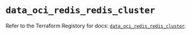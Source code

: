 # `data_oci_redis_redis_cluster`

Refer to the Terraform Registory for docs: [`data_oci_redis_redis_cluster`](https://registry.terraform.io/providers/oracle/oci/6.18.0/docs/data-sources/redis_redis_cluster).
